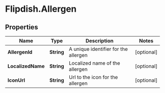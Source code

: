 # Flipdish.Allergen

## Properties
Name | Type | Description | Notes
------------ | ------------- | ------------- | -------------
**AllergenId** | **String** | A unique identifier for the allergen | [optional] 
**LocalizedName** | **String** | Localized name of the allergen | [optional] 
**IconUrl** | **String** | Url to the icon for the allergen | [optional] 


